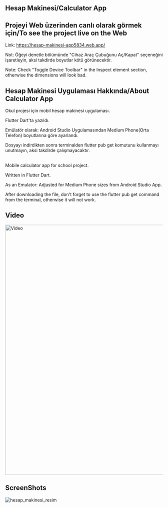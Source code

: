 ## Hesap Makinesi/Calculator App

## Projeyi Web üzerinden canlı olarak görmek için/To see the project live on the Web
Link: https://hesap-makinesi-app5834.web.app/

Not: Öğeyi denetle bölümünde "Cihaz Araç Çubuğunu Aç/Kapat" seçeneğini işaretleyin, aksi takdirde boyutlar kötü görünecektir.

Note: Check "Toggle Device Toolbar" in the Inspect element section, otherwise the dimensions will look bad.

## Hesap Makinesi Uygulaması Hakkında/About Calculator App
Okul projesi için mobil hesap makinesi uygulaması.

Flutter Dart'ta yazıldı.

Emülatör olarak: Android Studio Uygulamasından Medium Phone(Orta Telefon) boyutlarına göre ayarlandı.

Dosyayı indirdikten sonra terminalden flutter pub get komutunu kullanmayı unutmayın, aksi takdirde çalışmayacaktır.

<br>
Mobile calculator app for school project.

Written in Flutter Dart.

As an Emulator: Adjusted for Medium Phone sizes from Android Studio App.

After downloading the file, don't forget to use the flutter pub get command from the terminal, otherwise it will not work.

## Video
<a href="https://www.youtube.com/watch?v=-VpiBLzbmW8">
  <img src="https://github.com/user-attachments/assets/5031130b-4522-4d2c-9867-58176cf15b5b" alt="Video" width="800"/>
</a>

## ScreenShots 
![hesap_makinesi_resim](https://github.com/user-attachments/assets/3c2db3fd-7b80-4dc5-8e08-ed0710b5ec9e)
